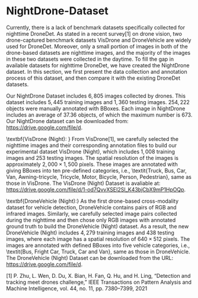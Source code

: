 # NightDrone-Dataset
Currently, there is a lack of benchmark datasets specifically collected for nighttime DroneDet. As stated in a recent survey[1] on drone vision, two drone-captured benchmark datasets VisDrone and DroneVehicle are widely used for DroneDet. Moreover, only a small portion of images in both of the drone-based datasets are nighttime images, and the majority of the images in these two datasets were collected in the daytime. To fill the gap in available datasets for nighttime DroneDet, we have created the NightDrone dataset. In this section, we first present the data collection and annotation process of this dataset, and then compare it with the existing DroneDet datasets. 

Our NightDrone Dataset includes $6,805$ images collected by drones.
This dataset includes $5,445$ training images and $1,360$ testing images. 
$254,222$ objects were manually annotated with BBoxes. 
Each image in NightDrone includes an average of $37.36$ objects, of which the maximum number is $673$.
Our NightDrone dataset can be downloaded from: https://drive.google.com/file/d.

\textbf{VisDrone (Night): }
From VisDrone[1], we carefully selected the nighttime images and their corresponding annotation files to build our experimental dataset VisDrone (Night), which includes $1,008$ training images and $253$ testing images.
The spatial resolution of the images is approximately $2,000 \times 1,500$ pixels. 
These images are annotated with giving BBoxes into ten pre-defined categories, i.e.,
\textit{Truck, Bus, Car, Van, Awning-tricycle, Tricycle, Motor, Bicycle, Person, Pedestrian}, same as those in VisDrone.
The VisDrone (Night) Dataset is avaliable at: https://drive.google.com/file/d/1-od7QvvXSEI2Sl_K43bjCbX9mP1HpOQp.

\textbf{DroneVehicle (Night):} 
As the first drone-based cross-modality dataset for vehicle detection, DroneVehicle contains pairs of RGB and infrared images. Similarly, we carefully selected image pairs collected during the nighttime and then chose only RGB images with annotated ground truth to build the DroneVehicle (Night) dataset. 
As a result, the new DroneVehicle (Night) includes $4,279$ training images and $438$ testing images,
where each image has a spatial resolution of $640 \times 512$ pixels. The images are annotated with defined BBoxes into five vehicle categories, i.e., \textit{Bus, Fright Car, Truck, Car and Van}, same as those in DroneVehicle.
The DroneVehicle (Night) Dataset can be downloaded from the URL: https://drive.google.com/file/d.

[1] P. Zhu, L. Wen, D. Du, X. Bian, H. Fan, Q. Hu, and H. Ling, “Detection and tracking meet drones challenge,” IEEE Transactions on Pattern Analysis and Machine Intelligence, vol. 44, no. 11, pp. 7380–7399, 2021

